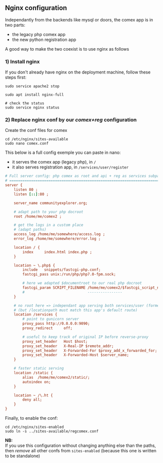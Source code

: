 ## Nginx configuration

Independantly from the backends like mysql or doors, the comex app is in two parts:
  - the legacy php comex app
  - the new python registration app

A good way to make the two coexist is to use nginx as follows

### 1) Install nginx
If you don't already have nginx on the deployment machine, follow these steps first:
```
sudo service apache2 stop

sudo apt install nginx-full

# check the status
sudo service nginx status
```


### 2) Replace nginx conf by our *comex+reg* configuration

Create the conf files for comex
```
cd /etc/nginx/sites-available
sudo nano comex.conf
```

This below is a full config exemple you can paste in nano:
  - it serves the comex app (legacy php), in `/`
  - it also serves registration app, in `/services/user/register`  


```ini
# Full server config: php comex as root and api + reg as services subpath
# ========================================================================
server {
    listen 80 ;
    listen [::]:80 ;

    server_name communityexplorer.org;

    # adapt path to your php docroot
    root /home/me/comex2 ;

    # get the logs in a custom place
    # (adapt paths)
    access_log /home/me/somewhere/access.log ;
    error_log /home/me/somewhere/error.log ;

    location / {
        index     index.html index.php ;
    }

    location ~ \.php$ {
        include   snippets/fastcgi-php.conf;
        fastcgi_pass unix:/run/php/php7.0-fpm.sock;

        # here we adapted $documentroot to our real php docroot
        fastcgi_param SCRIPT_FILENAME /home/me/comex2/$fastcgi_script_name;
        #                             ----------------
    }

    # no root here => independant app serving both services/user (formerly know as regcomex) and services/api (ex formerly known as comex_install)
    # (but /locationpath must match this app's default route)
    location /services {
        # point to gunicorn server
        proxy_pass http://0.0.0.0:9090;
        proxy_redirect     off;

        # useful to keep track of original IP before reverse-proxy
        proxy_set_header   Host $host;
        proxy_set_header   X-Real-IP $remote_addr;
        proxy_set_header   X-Forwarded-For $proxy_add_x_forwarded_for;
        proxy_set_header   X-Forwarded-Host $server_name;
    }

    # faster static serving
    location /static {
        alias  /home/me/comex2/static/;
        autoindex on;
    }

    location ~ /\.ht {
        deny all;
    }
}
```

Finally, to enable the conf:

```
cd /etc/nginx/sites-enabled
sudo ln -s ../sites-available/regcomex.conf
```

**NB:**   
If you use this configuration without changing anything else than the paths, then *remove* all other confs from `sites-enabled` (because this one is written to be standalone)
